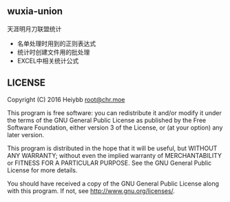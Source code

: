 ## wuxia-union

天涯明月刀联盟统计  

* 名单处理时用到的正则表达式  
* 统计时创建文件用的批处理  
* EXCEL中相关统计公式       

## LICENSE

Copyright (C) 2016 Heiybb <root@chr.moe>

This program is free software: you can redistribute it and/or modify
it under the terms of the GNU General Public License as published by
the Free Software Foundation, either version 3 of the License, or
(at your option) any later version.

This program is distributed in the hope that it will be useful,
but WITHOUT ANY WARRANTY; without even the implied warranty of
MERCHANTABILITY or FITNESS FOR A PARTICULAR PURPOSE.  See the
GNU General Public License for more details.

You should have received a copy of the GNU General Public License
along with this program. If not, see <http://www.gnu.org/licenses/>.

